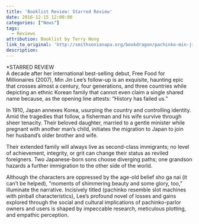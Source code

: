 ```yaml
---
title: 'Booklist Review: Starred Review'
date: 2016-12-15 12:00:00
categories: ["News"]
tags:
  - Reviews
attribution: Booklist by Terry Hong
link_to_original: 'http://smithsonianapa.org/bookdragon/pachinko-min-jin-lee-booklist/'
description:
---
```



\*STARRED REVIEW
<br>A decade after her international best-selling debut, Free Food for Millionaires (2007), Min Jin Lee’s follow-up is an exquisite, haunting epic that crosses almost a century, four generations, and three countries while depicting an ethnic Korean family that cannot even claim a single shared name because, as the opening line attests: “History has failed us.”

In 1910, Japan annexes Korea, usurping the country and controlling identity. Amid the tragedies that follow, a fisherman and his wife survive through sheer tenacity. Their beloved daughter, married to a gentle minister while pregnant with another man’s child, initiates the migration to Japan to join her husband’s older brother and wife.

Their extended family will always live as second-class immigrants; no level of achievement, integrity, or grit can change their status as reviled foreigners. Two Japanese-born sons choose diverging paths; one grandson hazards a further immigration to the other side of the world.

Although the characters are oppressed by the age-old belief sho ga nai (it can’t be helped), “moments of shimmering beauty and some glory, too,” illuminate the narrative. Incisively titled (pachinko resemble slot machines with pinball characteristics), Lee’s profound novel of losses and gains explored through the social and cultural implications of pachinko-parlor owners and users is shaped by impeccable research, meticulous plotting, and empathic perception.